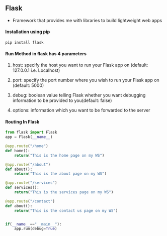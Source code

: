 ## Flask

- Framework that provides me with libraries to build lightweight web apps

#### Installation using pip

```python
pip install flask
```

#### Run Method in flask has 4 parameters

1. host: specify the host you want to run your Flask app on (default: 127.0.0.1 i.e. Localhost)

2. port: specify the port number where you wish to run your Flask app on (default: 5000)

3. debug: boolean value telling Flask whether you want debugging information to be provided to you(default: false)

4. options: information which you want to be forwarded to the server


#### Routing In Flask

```python
from flask import Flask
app = Flask(__name__)

@app.route("/home")
def home():
    return("This is the home page on my WS")

@app.route("/about")
def about():
    return("This is the about page on my WS")

@app.route("/services")
def services():
    return("This is the services page on my WS")

@app.route("/contact")
def about():
    return("This is the contact us page on my WS")


if(__name__=="__main__"):
    app.run(debug=True)
```